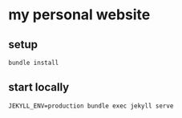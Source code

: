 # my personal website

## setup

`bundle install`

## start locally

`JEKYLL_ENV=production bundle exec jekyll serve`
